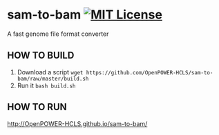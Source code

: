 # sam-to-bam [![MIT License](http://img.shields.io/badge/license-MIT-blue.svg?style=flat)](LICENSE)
A fast genome file format converter

## HOW TO BUILD
1. Download a script
   `wget https://github.com/OpenPOWER-HCLS/sam-to-bam/raw/master/build.sh`
2. Run it
   `bash build.sh`

## HOW TO RUN
http://OpenPOWER-HCLS.github.io/sam-to-bam/

